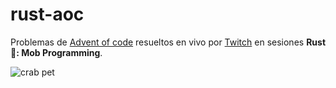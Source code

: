 # rust-aoc

Problemas de [Advent of code](https://adventofcode.com/) resueltos en vivo por [Twitch](https://twitch.tv/mozilla_pe) en sesiones **Rust 🦀: Mob Programming**.

![crab pet](https://i.imgur.com/LbZJgmm.gif)
